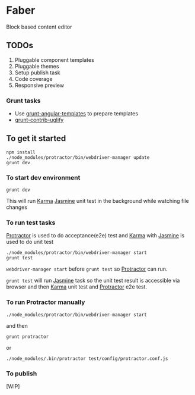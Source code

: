 Faber
=====

Block based content editor

## TODOs

1.	Pluggable component templates
2.	Pluggable themes
3.	Setup publish task
4.  Code coverage
5.	Responsive preview

### Grunt tasks

*	Use [grunt-angular-templates](https://github.com/ericclemmons/grunt-angular-templates) to prepare templates
*	[grunt-contrib-uglify](https://github.com/gruntjs/grunt-contrib-uglify)


## To get it started

```
npm install
./node_modules/protractor/bin/webdriver-manager update
grunt dev
```

### To start dev environment

```
grunt dev
```

This will run [Karma](http://karma-runner.github.io/ "Karma") [Jasmine](http://jasmine.github.io/) unit test in the background while watching file changes


### To run test tasks

[Protractor](https://github.com/angular/protractor "Protractor") is used to do acceptance(e2e) test and [Karma](http://karma-runner.github.io/ "Karma") with [Jasmine](http://jasmine.github.io/) is used to do unit test

```
./node_modules/protractor/bin/webdriver-manager start
grunt test
```

`webdriver-manager start` before `grunt test` so [Protractor](https://github.com/angular/protractor "Protractor") can run.

`grunt test` will run [Jasmine](http://jasmine.github.io/) task so the unit test result is accessible via browser and then [Karma](http://karma-runner.github.io/ "Karma") unit test and [Protractor](https://github.com/angular/protractor "Protractor") e2e test.

### To run Protractor manually

```
./node_modules/protractor/bin/webdriver-manager start
```
and then

```
grunt protractor
```
or


```
./node_modules/.bin/protractor test/config/protractor.conf.js
```

### To publish

[WIP]

